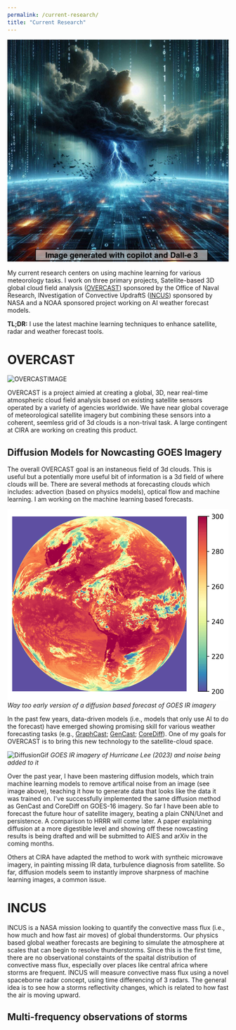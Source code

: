 ```yaml
---
permalink: /current-research/
title: "Current Research"
---
```


![Arches](/assets/images/AI4NWP_Dalle3.jpeg) 

My current research centers on using machine learning for various meteorology tasks. I work on three primary projects, Satellite-based 3D global cloud field analysis ([OVERCAST](https://overcast.cira.colostate.edu/overcast-news)) sponsored by the Office of Naval Research, INvestigation of Convective UpdraftS ([INCUS](https://incus.colostate.edu/)) sponsored by NASA and a NOAA sponsored project working on AI weather forecast models. 

**TL;DR:** I use the latest machine learning techniques to enhance satellite, radar and weather forecast tools. 


<h1> OVERCAST </h1> 

![OVERCASTIMAGE](https://overcast.cira.colostate.edu/overcast-static/overcastpic.png) 

OVERCAST is a project aimied at creating a global, 3D, near real-time atmospheric cloud field analysis based on existing satellite sensors operated by a variety of agencies worldwide. We have near global coverage of meteorological satellite imagery but combining these sensors into a coherent, seemless grid of 3d clouds is a non-trival task. A large contingent at CIRA are working on creating this product. 

<h2> Diffusion Models for Nowcasting GOES Imagery </h2>

The overall OVERCAST goal is an instaneous field of 3d clouds. This is useful but a potentially more useful bit of information is a 3d field of where clouds will be. There are several methods at forecasting clouds which includes: advection (based on physics models), optical flow and machine learning. I am working on the machine learning based forecasts. 

![DiffusionGif](/assets/images/FullDiskForecastDiffusion.gif) 
*Way too early version of a diffusion based forecast of GOES IR imagery*

In the past few years, data-driven models (i.e., models that only use AI to do the forecast) have emerged showing promising skill for various weather forecasting tasks (e.g., [GraphCast](https://www.science.org/doi/10.1126/science.adi2336); [GenCast](https://arxiv.org/abs/2312.15796); [CoreDiff](https://arxiv.org/abs/2309.15214)). One of my goals for OVERCAST is to bring this new technology to the satellite-cloud space. 

![DiffusionGif](/assets/images/diffusion_noise.gif) 
*GOES IR imagery of Hurricane Lee (2023) and noise being added to it*

Over the past year, I have been mastering diffusion models, which train machine learning models to remove artifical noise from an image (see image above), teaching it how to generate data that looks like the data it was trained on. I've successfully implemented the same diffusion method as GenCast and CoreDiff on GOES-16 imagery. So far I have been able to forecast the future hour of satellite imagery, beating a plain CNN/Unet and persistence. A comparison to HRRR will come later. A paper explaining diffusion at a more digestible level and showing off these nowcasting results is being drafted and will be submitted to AIES and arXiv in the coming months. 

Others at CIRA have adapted the method to work with syntheic microwave imagery, in painting missing IR data, turbulence diagnosis from satellite. So far, diffusion models seem to instantly improve sharpness of machine learning images, a common issue.

<h1> INCUS </h1> 

INCUS is a NASA mission looking to quantify the convective mass flux (i.e., how much and how fast air moves) of global thunderstorms. Our physics based global weather forecasts are begining to simulate the atmosphere at scales that can begin to resolve thunderstorms. Since this is the first time, there are no observational constaints of the spaital distribution of convective mass flux, especially over places like central africa where storms are frequent. INCUS will measure convective mass flux using a novel spaceborne radar concept, using time differencing of 3 radars. The general idea is to see how a storms reflectivity changes, which is related to how fast the air is moving upward. 

<h2> Multi-frequency observations of storms </h2>




